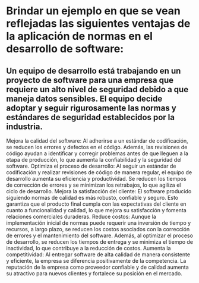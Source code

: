 # Brindar un ejemplo en que se vean reflejadas las siguientes ventajas de la aplicación de normas en el desarrollo de software:

## Un equipo de desarrollo está trabajando en un proyecto de software para una empresa que requiere un alto nivel de seguridad debido a que maneja datos sensibles. El equipo decide adoptar y seguir rigurosamente las normas y estándares de seguridad establecidos por la industria.

Mejora la calidad del software: Al adherirse a un estándar de codificación, se reducen los errores y defectos en el código. Además, las revisiones de código ayudan a identificar y corregir problemas antes de que lleguen a la etapa de producción, lo que aumenta la confiabilidad y la seguridad del software.
Optimiza el proceso de desarrollo: Al seguir un estándar de codificación y realizar revisiones de código de manera regular, el equipo de desarrollo aumenta su eficiencia y productividad. Se reducen los tiempos de corrección de errores y se minimizan los retrabajos, lo que agiliza el ciclo de desarrollo.
Mejora la satisfacción del cliente: El software producido siguiendo normas de calidad es más robusto, confiable y seguro. Esto garantiza que el producto final cumpla con las expectativas del cliente en cuanto a funcionalidad y calidad, lo que mejora su satisfacción y fomenta relaciones comerciales duraderas.
Reduce costos: Aunque la implementación inicial de normas puede requerir una inversión de tiempo y recursos, a largo plazo, se reducen los costos asociados con la corrección de errores y el mantenimiento del software. Además, al optimizar el proceso de desarrollo, se reducen los tiempos de entrega y se minimiza el tiempo de inactividad, lo que contribuye a la reducción de costos.
Aumenta la competitividad: Al entregar software de alta calidad de manera consistente y eficiente, la empresa se diferencia positivamente de la competencia. La reputación de la empresa como proveedor confiable y de calidad aumenta su atractivo para nuevos clientes y fortalece su posición en el mercado.